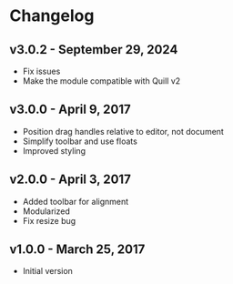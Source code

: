 # Changelog

## v3.0.2 - September 29, 2024

-   Fix issues
-   Make the module compatible with Quill v2

## v3.0.0 - April 9, 2017

-   Position drag handles relative to editor, not document
-   Simplify toolbar and use floats
-   Improved styling

## v2.0.0 - April 3, 2017

-   Added toolbar for alignment
-   Modularized
-   Fix resize bug

## v1.0.0 - March 25, 2017

-   Initial version
